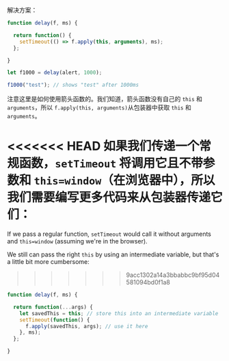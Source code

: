 解决方案：

```js run demo
function delay(f, ms) {

  return function() {
    setTimeout(() => f.apply(this, arguments), ms);
  };

}

let f1000 = delay(alert, 1000);

f1000("test"); // shows "test" after 1000ms
```

注意这里是如何使用箭头函数的。我们知道，箭头函数没有自己的 `this` 和 `arguments`，所以 `f.apply(this, arguments)`从包装器中获取 `this` 和 `arguments`。

<<<<<<< HEAD
如果我们传递一个常规函数，`setTimeout` 将调用它且不带参数和 `this=window`（在浏览器中），所以我们需要编写更多代码来从包装器传递它们：
=======
If we pass a regular function, `setTimeout` would call it without arguments and `this=window` (assuming we're in the browser).

We still can pass the right `this` by using an intermediate variable, but that's a little bit more cumbersome:
>>>>>>> 9acc1302a14a3bbabbc9bf95d04581094bd0f1a8

```js
function delay(f, ms) {

  return function(...args) {
    let savedThis = this; // store this into an intermediate variable
    setTimeout(function() {
      f.apply(savedThis, args); // use it here
    }, ms);
  };

}
```
